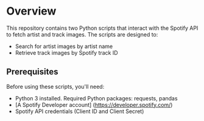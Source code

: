 # Overview
This repository contains two Python scripts that interact with the Spotify API to fetch artist and track images. The scripts are designed to:
* Search for artist images by artist name
* Retrieve track images by Spotify track ID

## Prerequisites
Before using these scripts, you'll need:
* Python 3 installed. Required Python packages: requests, pandas
* [A Spotify Developer account] (https://developer.spotify.com/)
* Spotify API credentials (Client ID and Client Secret)

